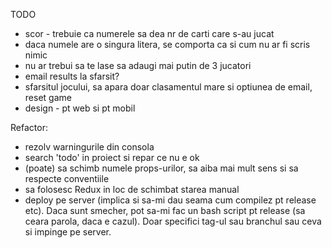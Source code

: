 TODO
- scor - trebuie ca numerele sa dea nr de carti care s-au jucat
- daca numele are o singura litera, se comporta ca si cum nu ar fi scris nimic
- nu ar trebui sa te lase sa adaugi mai putin de 3 jucatori
- email results la sfarsit?
- sfarsitul jocului, sa apara doar clasamentul mare si optiunea de email, reset game
- design - pt web si pt mobil

Refactor:
- rezolv warningurile din consola
- search 'todo' in proiect si repar ce nu e ok
- (poate) sa schimb numele props-urilor, sa aiba mai mult sens si sa respecte conventiile
- sa folosesc Redux in loc de schimbat starea manual
- deploy pe server (implica si sa-mi dau seama cum compilez pt release etc). Daca sunt smecher, pot sa-mi fac un bash script pt release (sa ceara parola, daca e cazul). Doar specifici tag-ul sau branchul sau ceva si impinge pe server.
